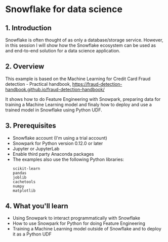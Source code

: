 # Snowflake for data science

## 1. Introduction

Snowflake is often thought of as only a database/storage service. However, in this session I will show how the Snowflake ecosystem can be used as and end-to-end solution for a data science application.

## 2. Overview

This example is based on the Machine Learning for Credit Card Fraud detection - Practical handbook, https://fraud-detection-handbook.github.io/fraud-detection-handbook/

It shows how to do Feature Engineering with Snowpark, preparing data for training a Machine Learning model and finaly how to deploy and use a trained model in Snowflake using Python UDF.

## 3. Prerequisites


* Snowflake account (I'm using a trial account)
* Snowpark for Python version 0.12.0 or later
* Jupyter or JupyterLab
* Enable third party Anaconda packages
* The examples also use the following Python libraries:
  ```
  scikit-learn
  pandas
  joblib
  cachetools
  numpy
  matplotlib
  ```

## 4. What you'll learn

* Using Snowpark to interact programmatically with Snowflake
* How to use Snowpark for Python for doing Feature Engineering
* Training a Machine Learning model outside of Snowflake and to deploy it as a Python UDF
